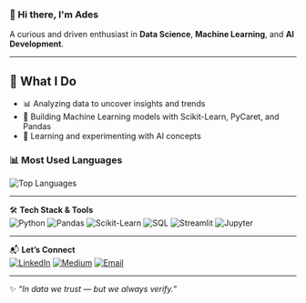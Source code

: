 ### 👋 Hi there, I'm Ades
A curious and driven enthusiast in **Data Science**, **Machine Learning**, and **AI Development**. 

---

## 💼 What I Do
- 📊 Analyzing data to uncover insights and trends
- 🤖 Building Machine Learning models with Scikit-Learn, PyCaret, and Pandas
- 🧠 Learning and experimenting with AI concepts

### 📊 Most Used Languages

![Top Languages](https://github-readme-stats.vercel.app/api/top-langs/?username=adstika20&layout=compact&theme=default)


---

🛠️ **Tech Stack & Tools**  
![Python](https://img.shields.io/badge/Python-3776AB?style=for-the-badge&logo=python&logoColor=white)
![Pandas](https://img.shields.io/badge/Pandas-150458?style=for-the-badge&logo=pandas&logoColor=white)
![Scikit-Learn](https://img.shields.io/badge/Scikit--Learn-F7931E?style=for-the-badge&logo=scikit-learn&logoColor=white)
![SQL](https://img.shields.io/badge/SQL-4479A1?style=for-the-badge&logo=mysql&logoColor=white)
![Streamlit](https://img.shields.io/badge/Streamlit-FF4B4B?style=for-the-badge&logo=streamlit&logoColor=white)
![Jupyter](https://img.shields.io/badge/Jupyter-F37626?style=for-the-badge&logo=jupyter&logoColor=white)

---

📬 **Let’s Connect**  
[![LinkedIn](https://img.shields.io/badge/-LinkedIn-blue?style=flat&logo=Linkedin&logoColor=white)](https://linkedin.com/in/ades-tikaningsih-25a571244)
[![Medium](https://img.shields.io/badge/-Medium-black?style=flat&logo=Medium&logoColor=white)](https://medium.com/@atikansh20)
[![Email](https://img.shields.io/badge/-Email-D14836?style=flat&logo=Gmail&logoColor=white)](mailto:adestikaningsih92@gmail.com)

---

✨ *“In data we trust — but we always verify.”*

